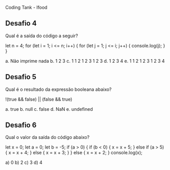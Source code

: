 Coding Tank - Ifood 

## Desafio 4 

Qual é a saída do código a seguir?

let n = 4; for (let i = 1; i <= n; i++) { for (let j = 1; j <= i; j++) { console.log(j); } }

a. Não imprime nada b. 1 2 3 c. 1 1 2 1 2 3 1 2 3 d. 1 2 3 4 e. 1 1 2 1 2 3 1 2 3 4

## Desafio 5

Qual é o resultado da expressão booleana abaixo?

!(true && false) || (false && true)

a. true b. null c. false d. NaN e. undefined

## Desafio 6

Qual o valor da saída do código abaixo?

let x = 0; let a = 0; let b = -5; if (a > 0) { if (b < 0) { x = x + 5; } else if (a > 5) { x = x + 4; } else { x = x + 3; } } else { x = x + 2; } console.log(x);

a) 0 b) 2 c) 3 d) 4
